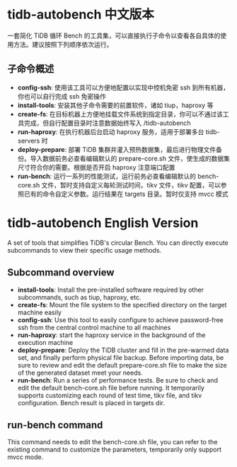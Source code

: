 # tidb-autobench 中文版本

一套简化 TiDB 循环 Bench 的工具集，可以直接执行子命令以查看各自具体的使用方法。建议按照下列顺序依次运行。

## 子命令概述
* **config-ssh**: 使用该工具可以方便地配置以实现中控机免密 ssh 到所有机器，你也可以自行完成 ssh 免密操作
* **install-tools**: 安装其他子命令需要的前置软件，诸如 tiup，haproxy 等
* **create-fs**: 在目标机器上方便地挂载文件系统到指定目录，你可以不通过该工具完成，但自行配置目录时注意数据始终写入 /tidb-autobench
* **run-haproxy**: 在执行机器后台启动 haproxy 服务，适用于部署多台 tidb-servers 时
* **deploy-prepare**: 部署 TiDB 集群并灌入预热数据集，最后进行物理文件备份。导入数据前务必查看编辑默认的 prepare-core.sh 文件，使生成的数据集尺寸符合你的需要。根据是否开启 haproxy 注意端口配置
* **run-bench**: 运行一系列的性能测试，运行前务必查看编辑默认的 bench-core.sh 文件，暂时支持自定义每轮测试时间，tikv 文件，tikv 配置，可以参照已有的命令自定义参数。运行结果在 targets 目录。暂时仅支持 mvcc 模式





# tidb-autobench English Version

A set of tools that simplifies TiDB's circular Bench. You can directly execute subcommands to view their specific usage methods.

## Subcommand overview
* **install-tools**: Install the pre-installed software required by other subcommands, such as tiup, haproxy, etc.
* **create-fs**: Mount the file system to the specified directory on the target machine easily
* **config-ssh**: Use this tool to easily configure to achieve password-free ssh from the central control machine to all machines
* **run-haproxy**: start the haproxy service in the background of the execution machine
* **deploy-prepare**: Deploy the TiDB cluster and fill in the pre-warmed data set, and finally perform physical file backup. Before importing data, be sure to review and edit the default prepare-core.sh file to make the size of the generated dataset meet your needs.
* **run-bench**: Run a series of performance tests. Be sure to check and edit the default bench-core.sh file before running. It temporarily supports customizing each round of test time, tikv file, and tikv configuration. Bench result is placed in targets dir.

## run-bench command
This command needs to edit the bench-core.sh file, you can refer to the existing command to customize the parameters, temporarily only support mvcc mode.